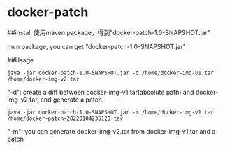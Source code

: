 # docker-patch

##install
使用maven package，得到"docker-patch-1.0-SNAPSHOT.jar"

mvn package, you can get "docker-patch-1.0-SNAPSHOT.jar"

##Usage
```aidl
java -jar docker-patch-1.0-SNAPSHOT.jar -d /home/docker-img-v1.tar /home/docker-img-v2.tar
```
"-d": create a diff between docker-img-v1.tar(absolute path) and docker-img-v2.tar, and generate a patch.

```aidl
java -jar docker-patch-1.0-SNAPSHOT.jar -m /home/docker-img-v1.tar /home/docker-patch-20220104235120.tar
```
"-m": you can generate docker-img-v2.tar from docker-img-v1.tar and a patch
